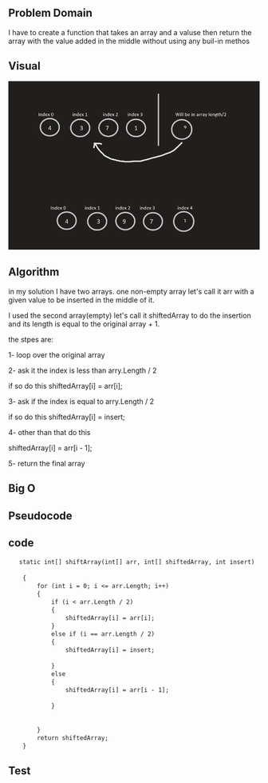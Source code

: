 ## Problem Domain
I have to create a function that takes an array and a valuse then return the array with the value added in the middle without using any buil-in methos
## Visual
![](insertShiftArray.png)
## Algorithm
in my solution I have two arrays.
one non-empty array let's call it arr with a given value to be inserted in the middle of it.

I used the second array(empty) let's call it shiftedArray to do the insertion and its length is equal to the original array + 1.

the stpes are:

1- loop over the original array

2- ask it the index is less than arry.Length / 2

if so do this  shiftedArray[i] = arr[i];

3- ask if the index is equal to arry.Length / 2

if so do this   shiftedArray[i] = insert;

4- other than that do this

shiftedArray[i] = arr[i - 1];

5- return the final array

## Big O

## Pseudocode

## code


       static int[] shiftArray(int[] arr, int[] shiftedArray, int insert)

        {
            for (int i = 0; i <= arr.Length; i++)
            {
                if (i < arr.Length / 2)
                {
                    shiftedArray[i] = arr[i];
                }
                else if (i == arr.Length / 2)
                {
                    shiftedArray[i] = insert;

                }
                else
                {
                    shiftedArray[i] = arr[i - 1];

                }


            }
            return shiftedArray;
        }

## Test